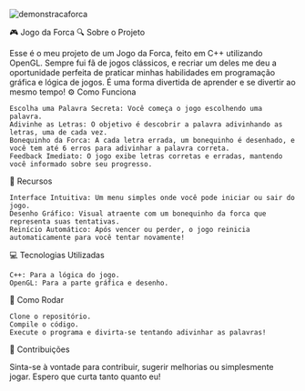 



![demonstracaforca](https://github.com/user-attachments/assets/7e6a59c0-5b66-4163-8e5a-2211f582af90)



🎮 Jogo da Forca
🔍 Sobre o Projeto

Esse é o meu projeto de um Jogo da Forca, feito em C++ utilizando OpenGL. Sempre fui fã de jogos clássicos, e recriar um deles me deu a oportunidade perfeita de praticar minhas habilidades em programação gráfica e lógica de jogos. É uma forma divertida de aprender e se divertir ao mesmo tempo!
⚙️ Como Funciona

    Escolha uma Palavra Secreta: Você começa o jogo escolhendo uma palavra.
    Adivinhe as Letras: O objetivo é descobrir a palavra adivinhando as letras, uma de cada vez.
    Bonequinho da Forca: A cada letra errada, um bonequinho é desenhado, e você tem até 6 erros para adivinhar a palavra correta.
    Feedback Imediato: O jogo exibe letras corretas e erradas, mantendo você informado sobre seu progresso.

🎨 Recursos

    Interface Intuitiva: Um menu simples onde você pode iniciar ou sair do jogo.
    Desenho Gráfico: Visual atraente com um bonequinho da forca que representa suas tentativas.
    Reinício Automático: Após vencer ou perder, o jogo reinicia automaticamente para você tentar novamente!

💻 Tecnologias Utilizadas

    C++: Para a lógica do jogo.
    OpenGL: Para a parte gráfica e desenho.

🚀 Como Rodar

    Clone o repositório.
    Compile o código.
    Execute o programa e divirta-se tentando adivinhar as palavras!

🤝 Contribuições

Sinta-se à vontade para contribuir, sugerir melhorias ou simplesmente jogar. Espero que curta tanto quanto eu!
